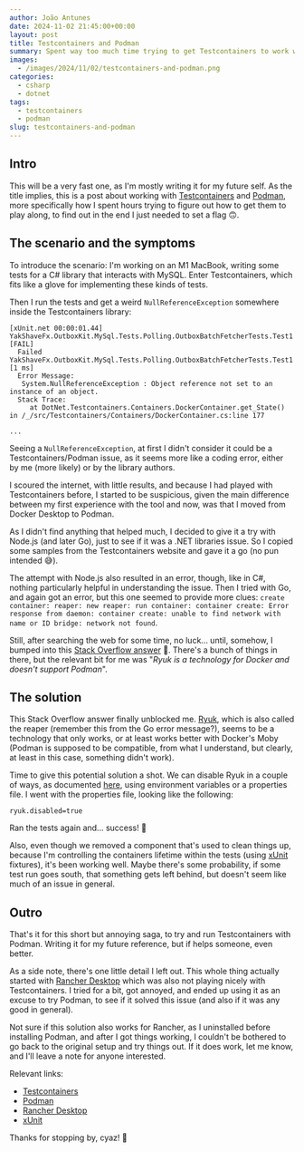 ```yaml
---
author: João Antunes
date: 2024-11-02 21:45:00+00:00
layout: post
title: Testcontainers and Podman
summary: Spent way too much time trying to get Testcontainers to work with Podman, to find out I just needed to set a flag 🙃.
images:
  - /images/2024/11/02/testcontainers-and-podman.png
categories:
  - csharp
  - dotnet
tags:
  - testcontainers
  - podman
slug: testcontainers-and-podman
---
```


## Intro

This will be a very fast one, as I'm mostly writing it for my future self. As the title implies, this is a post about working with [Testcontainers](https://testcontainers.com) and [Podman](https://podman.io), more specifically how I spent hours trying to figure out how to get them to play along, to find out in the end I just needed to set a flag 🙃.
## The scenario and the symptoms

To introduce the scenario: I'm working on an M1 MacBook, writing some tests for a C# library that interacts with MySQL. Enter Testcontainers, which fits like a glove for implementing these kinds of tests.

Then I run the tests and get a weird `NullReferenceException` somewhere inside the Testcontainers library:

```
[xUnit.net 00:00:01.44]     YakShaveFx.OutboxKit.MySql.Tests.Polling.OutboxBatchFetcherTests.Test1 [FAIL]
  Failed YakShaveFx.OutboxKit.MySql.Tests.Polling.OutboxBatchFetcherTests.Test1 [1 ms]
  Error Message:
   System.NullReferenceException : Object reference not set to an instance of an object.
  Stack Trace:
     at DotNet.Testcontainers.Containers.DockerContainer.get_State() in /_/src/Testcontainers/Containers/DockerContainer.cs:line 177

...
```

Seeing a `NullReferenceException`, at first I didn't consider it could be a Testcontainers/Podman issue, as it seems more like a coding error, either by me (more likely) or by the library authors.

I scoured the internet, with little results, and because I had played with Testcontainers before, I started to be suspicious, given the main difference between my first experience with the tool and now, was that I moved from Docker Desktop to Podman.

As I didn't find anything that helped much, I decided to give it a try with Node.js (and later Go), just to see if it was a .NET libraries issue. So I copied some samples from the Testcontainers website and gave it a go (no pun intended 😅).

The attempt with Node.js also resulted in an error, though, like in C#, nothing particularly helpful in understanding the issue. Then I tried with Go, and again got an error, but this one seemed to provide more clues: `create container: reaper: new reaper: run container: container create: Error response from daemon: container create: unable to find network with name or ID bridge: network not found`.

Still, after searching the web for some time, no luck... until, somehow, I bumped into this [Stack Overflow answer](https://stackoverflow.com/a/71549857) 🤯.  There's a bunch of things in there, but the relevant bit for me was "*Ryuk is a technology for Docker and doesn't support Podman*".

## The solution

This Stack Overflow answer finally unblocked me. [Ryuk](https://github.com/testcontainers/moby-ryuk), which is also called the reaper (remember this from the Go error message?), seems to be a technology that only works, or at least works better with Docker's Moby (Podman is supposed to be compatible, from what I understand, but clearly, at least in this case, something didn't work).

Time to give this potential solution a shot. We can disable Ryuk in a couple of ways, as documented [here](https://dotnet.testcontainers.org/custom_configuration/), using environment variables or a properties file. I went with the properties file, looking like the following:

```properties
ryuk.disabled=true
```

Ran the tests again and... success! 🥳

Also, even though we removed a component that's used to clean things up, because I'm controlling the containers lifetime within the tests (using [xUnit](https://xunit.net) fixtures), it's been working well. Maybe there's some probability, if some test run goes south, that something gets left behind, but doesn't seem like much of an issue in general.

## Outro

That's it for this short but annoying saga, to try and run Testcontainers with Podman. Writing it for my future reference, but if helps someone, even better.

As a side note, there's one little detail I left out. This whole thing actually started with [Rancher Desktop](https://rancherdesktop.io) which was also not playing nicely with Testcontainers. I tried for a bit, got annoyed, and ended up using it as an excuse  to try Podman, to see if it solved this issue (and also if it was any good in general).

Not sure if this solution also works for Rancher, as I uninstalled before installing Podman, and after I got things working, I couldn't be bothered to go back to the original setup and try things out. If it does work, let me know, and I'll leave a note for anyone interested.

Relevant links:

- [Testcontainers](https://testcontainers.com)
- [Podman](https://podman.io)
- [Rancher Desktop](https://rancherdesktop.io)
- [xUnit](https://xunit.net)

Thanks for stopping by, cyaz! 👋

